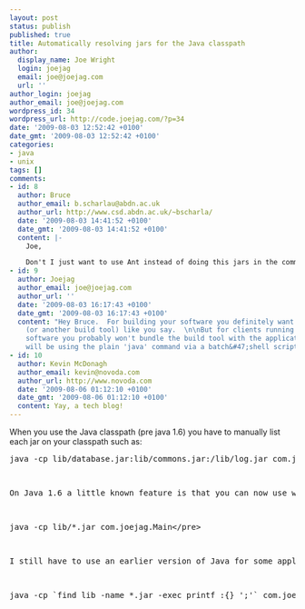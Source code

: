 ```yaml
---
layout: post
status: publish
published: true
title: Automatically resolving jars for the Java classpath
author:
  display_name: Joe Wright
  login: joejag
  email: joe@joejag.com
  url: ''
author_login: joejag
author_email: joe@joejag.com
wordpress_id: 34
wordpress_url: http://code.joejag.com/?p=34
date: '2009-08-03 12:52:42 +0100'
date_gmt: '2009-08-03 12:52:42 +0100'
categories:
- java
- unix
tags: []
comments:
- id: 8
  author: Bruce
  author_email: b.scharlau@abdn.ac.uk
  author_url: http://www.csd.abdn.ac.uk/~bscharla/
  date: '2009-08-03 14:41:52 +0100'
  date_gmt: '2009-08-03 14:41:52 +0100'
  content: |-
    Joe,

    Don't I just want to use Ant instead of doing this jars in the command line stuff?
- id: 9
  author: Joejag
  author_email: joe@joejag.com
  author_url: ''
  date: '2009-08-03 16:17:43 +0100'
  date_gmt: '2009-08-03 16:17:43 +0100'
  content: "Hey Bruce.  For building your software you definitely want to use Ant
    (or another build tool) like you say.  \n\nBut for clients running your distributed
    software you probably won't bundle the build tool with the application.  So they
    will be using the plain 'java' command via a batch&#47;shell script."
- id: 10
  author: Kevin McDonagh
  author_email: kevin@novoda.com
  author_url: http://www.novoda.com
  date: '2009-08-06 01:12:10 +0100'
  date_gmt: '2009-08-06 01:12:10 +0100'
  content: Yay, a tech blog!
---
```

<p>When you use the Java classpath (pre java 1.6) you have to manually list each jar on your classpath such as:</p>
<pre class="sh_sh">java -cp lib&#47;database.jar:lib&#47;commons.jar:&#47;lib&#47;log.jar com.joejag.Main<&#47;pre></p>
<p>On Java 1.6 a little known feature is that you can now use wildcards, so the above command becomes:</p>
<pre class="sh_sh">java -cp lib&#47;*.jar com.joejag.Main<&#47;pre></p>
<p>I still have to use an earlier version of Java for some applications I handle.  To save having to list all the jars manually I use the following bash script which allows you to automatically list all the jars in a directory:</p>
<pre class="sh_sh">java -cp `find lib -name *.jar -exec printf :{} ';'` com.joejag.Main<&#47;pre></p>

